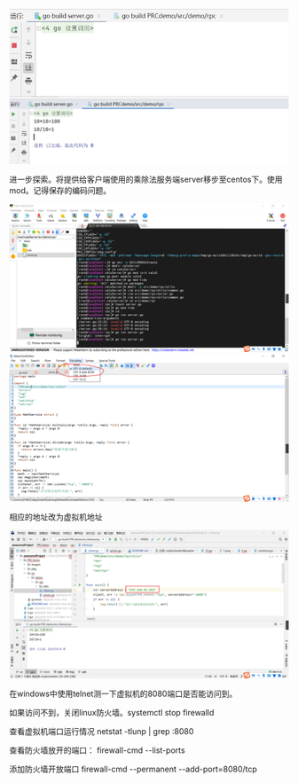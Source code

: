 ![](images/1.png)
![](images/2.png)

进一步探索。将提供给客户端使用的乘除法服务端server移步至centos下。使用mod。记得保存的编码问题。

![](images/3.png)![](images/4.png)

相应的地址改为虚拟机地址

![](images/5.png)

在windows中使用telnet测一下虚拟机的8080端口是否能访问到。

如果访问不到，关闭linux防火墙。systemctl stop firewalld

查看虚拟机端口运行情况 netstat -tlunp | grep :8080

查看防火墙放开的端口： firewall-cmd  --list-ports

添加防火墙开放端口  firewall-cmd --permanent --add-port=8080/tcp


